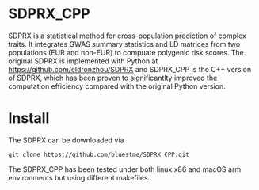 # SDPRX_CPP
SDPRX is a statistical method for cross-population prediction of complex traits. It integrates GWAS summary statistics and LD matrices from two populations (EUR and non-EUR) to compuate polygenic risk scores. The original SDPRX is implemented with Python at https://github.com/eldronzhou/SDPRX and SDPRX_CPP is the C++ version of SDPRX, which has been proven to significantlty improved the computation efficiency compared with the original Python version.

# Install

The SDPRX can be downloaded via
```
git clone https://github.com/bluestme/SDPRX_CPP.git
```
The SDPRX_CPP has been tested under both linux x86 and macOS arm environments but using different makefiles.
